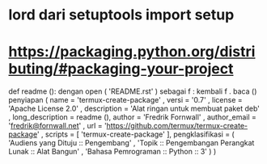 # lord dari  setuptools  import  setup

# https://packaging.python.org/distributing/#packaging-your-project

def  readme ():
    dengan  open ( 'README.rst' ) sebagai  f :
        kembali  f . baca ()
penyiapan (
    name  =  'termux-create-package' ,
    versi  =  '0.7' ,
    license  =  'Apache License 2.0' ,
    description  =  'Alat ringan untuk membuat paket deb' ,
    long_description  =  readme (),
    author  =  'Fredrik Fornwall' ,
    author_email  =  'fredrik@fornwall.net' ,
    url  =  'https://github.com/termux/termux-create-package' ,
    scripts  = [ 'termux-create-package' ],
    pengklasifikasi  = (
        'Audiens yang Dituju :: Pengembang' ,
        'Topik :: Pengembangan Perangkat Lunak :: Alat Bangun' ,
        'Bahasa Pemrograman :: Python :: 3'
    )
)
